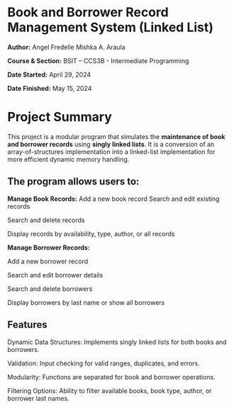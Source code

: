 # Book and Borrower Record Management System (Linked List)

**Author:** Angel Fredelle Mishka A. Araula

**Course & Section:** BSIT – CCS3B - Intermediate Programming

**Date Started:** April 29, 2024

**Date Finished:** May 15, 2024

#  Project Summary
This project is a modular program that simulates the **maintenance of book and borrower records** using **singly linked lists**.
It is a conversion of an array-of-structures implementation into a linked-list implementation for more efficient dynamic memory handling.

## The program allows users to:
**Manage Book Records:**
Add a new book record
Search and edit existing records

Search and delete records

Display records by availability, type, author, or all records

**Manage Borrower Records:**

Add a new borrower record

Search and edit borrower details

Search and delete borrowers

Display borrowers by last name or show all borrowers

## Features
Dynamic Data Structures: Implements singly linked lists for both books and borrowers.

Validation: Input checking for valid ranges, duplicates, and errors.

Modularity: Functions are separated for book and borrower operations.

Filtering Options: Ability to filter available books, book type, author, or borrower last names.
